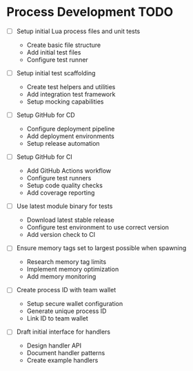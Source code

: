 # Process Development TODO

- [ ] Setup initial Lua process files and unit tests

  - Create basic file structure
  - Add initial test files
  - Configure test runner

- [ ] Setup initial test scaffolding

  - Create test helpers and utilities
  - Add integration test framework
  - Setup mocking capabilities

- [ ] Setup GitHub for CD

  - Configure deployment pipeline
  - Add deployment environments
  - Setup release automation

- [ ] Setup GitHub for CI

  - Add GitHub Actions workflow
  - Configure test runners
  - Setup code quality checks
  - Add coverage reporting

- [ ] Use latest module binary for tests

  - Download latest stable release
  - Configure test environment to use correct version
  - Add version check to CI

- [ ] Ensure memory tags set to largest possible when spawning

  - Research memory tag limits
  - Implement memory optimization
  - Add memory monitoring

- [ ] Create process ID with team wallet

  - Setup secure wallet configuration
  - Generate unique process ID
  - Link ID to team wallet

- [ ] Draft initial interface for handlers
  - Design handler API
  - Document handler patterns
  - Create example handlers
